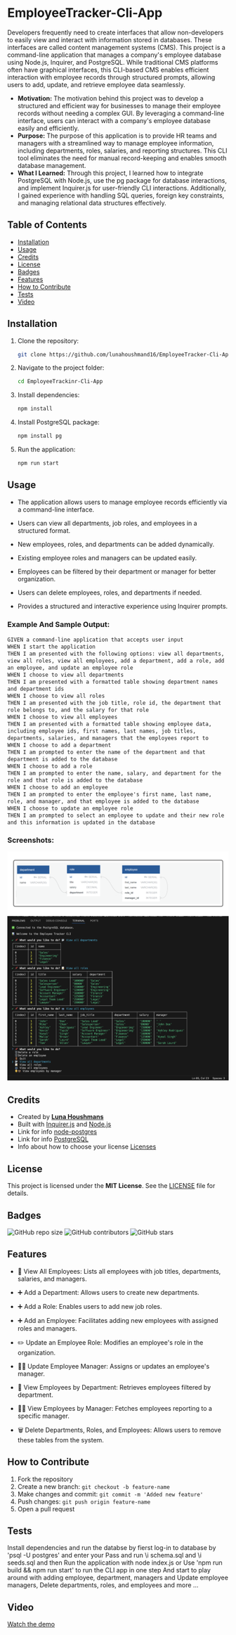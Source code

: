 # EmployeeTracker-Cli-App

Developers frequently need to create interfaces that allow non-developers to easily view and interact with information stored in databases. These interfaces are called content management systems (CMS). This project is a command-line application that manages a company's employee database using Node.js, Inquirer, and PostgreSQL. While traditional CMS platforms often have graphical interfaces, this CLI-based CMS enables efficient interaction with employee records through structured prompts, allowing users to add, update, and retrieve employee data seamlessly.

- **Motivation:** The motivation behind this project was to develop a structured and efficient way for businesses to manage their employee records without needing a complex GUI. By leveraging a command-line interface, users can interact with a company's employee database easily and efficiently.
- **Purpose:** The purpose of this application is to provide HR teams and managers with a streamlined way to manage employee information, including departments, roles, salaries, and reporting structures. This CLI tool eliminates the need for manual record-keeping and enables smooth database management.
- **What I Learned:** Through this project, I learned how to integrate PostgreSQL with Node.js, use the pg package for database interactions, and implement Inquirer.js for user-friendly CLI interactions. Additionally, I gained experience with handling SQL queries, foreign key constraints, and managing relational data structures effectively.

## Table of Contents

- [Installation](#installation)
- [Usage](#usage)
- [Credits](#credits)
- [License](#license)
- [Badges](#badges)
- [Features](#features)
- [How to Contribute](#how-to-contribute)
- [Tests](#tests)
- [Video](#video)

## Installation

1. Clone the repository:
   ```sh
   git clone https://github.com/lunahoushmand16/EmployeeTracker-Cli-App
   ```
2. Navigate to the project folder:
   ```sh
   cd EmployeeTrackinr-Cli-App
   ```
3. Install dependencies:
   ```sh
   npm install
   ```
4. Install PostgreSQL package:
   ```sh
   npm install pg
   ```
5. Run the application:
   ```sh
   npm run start
   ```

## Usage

- The application allows users to manage employee records efficiently via a command-line interface.

- Users can view all departments, job roles, and employees in a structured format.

- New employees, roles, and departments can be added dynamically.

- Existing employee roles and managers can be updated easily.

- Employees can be filtered by their department or manager for better organization.

- Users can delete employees, roles, and departments if needed.

- Provides a structured and interactive experience using Inquirer prompts.

### Example And Sample Output:

```
GIVEN a command-line application that accepts user input
WHEN I start the application
THEN I am presented with the following options: view all departments, view all roles, view all employees, add a department, add a role, add an employee, and update an employee role
WHEN I choose to view all departments
THEN I am presented with a formatted table showing department names and department ids
WHEN I choose to view all roles
THEN I am presented with the job title, role id, the department that role belongs to, and the salary for that role
WHEN I choose to view all employees
THEN I am presented with a formatted table showing employee data, including employee ids, first names, last names, job titles, departments, salaries, and managers that the employees report to
WHEN I choose to add a department
THEN I am prompted to enter the name of the department and that department is added to the database
WHEN I choose to add a role
THEN I am prompted to enter the name, salary, and department for the role and that role is added to the database
WHEN I choose to add an employee
THEN I am prompted to enter the employee's first name, last name, role, and manager, and that employee is added to the database
WHEN I choose to update an employee role
THEN I am prompted to select an employee to update and their new role and this information is updated in the database
```

### Screenshots:

![Database schema Design](./Develop/assets/DatabaseSchema-Design.png)
![Example application being used](./Develop/assets/application-used.png)

## Credits

- Created by **[Luna Houshmans](https://github.com/lunahoushmand16)**
- Built with [Inquirer.js](https://www.npmjs.com/package/inquirer/v/8.2.4) and [Node.js](https://nodejs.org/) 
- Link for info [node-postgres](https://www.npmjs.com/package/pg)
- Link for info [PostgreSQL](https://www.postgresql.org/docs/current/app-psql.html)
- Info about how to choose your license [Licenses](https://choosealicense.com/licenses/)

## License

This project is licensed under the **MIT License**. See the [LICENSE](LICENSE) file for details.

## Badges

![GitHub repo size](https://img.shields.io/github/repo-size/lunahoushmand16/EmployeeTracker-Cli-App)
![GitHub contributors](https://img.shields.io/github/contributors/lunahoushmand16/EmployeeTracker-Cli-App)
![GitHub stars](https://img.shields.io/github/stars/lunahoushmand16/DevPro-Readme-Generator?style=social)

## Features

- 👥 View All Employees: Lists all employees with job titles, departments, salaries, and managers.

- ➕ Add a Department: Allows users to create new departments.

- ➕ Add a Role: Enables users to add new job roles.

- ➕ Add an Employee: Facilitates adding new employees with assigned roles and managers.

- ✏️ Update an Employee Role: Modifies an employee's role in the organization.

- 👨‍💼 Update Employee Manager: Assigns or updates an employee's manager.

- 🏢 View Employees by Department: Retrieves employees filtered by department.

- 👨‍💼 View Employees by Manager: Fetches employees reporting to a specific manager.

- 🗑️ Delete Departments, Roles, and Employees: Allows users to remove these tables from the system.

## How to Contribute

1. Fork the repository
2. Create a new branch: `git checkout -b feature-name`
3. Make changes and commit: `git commit -m 'Added new feature'`
4. Push changes: `git push origin feature-name`
5. Open a pull request

## Tests

Install dependencies and run the databse by fierst log-in to database by 'psql -U postgres' and enter your Pass and run \i schema.sql and \i seeds.sql and then Run the application with node index.js or Use 'npm run build && npm run start' to run the CLI app in one step
And start to play around with adding employee, department, managers and Update employee managers, Delete departments, roles, and employees and more ... 

## Video

[Watch the demo](https://app.screencastify.com/v3/watch/2tehEqq17MaAc2aewi40)
